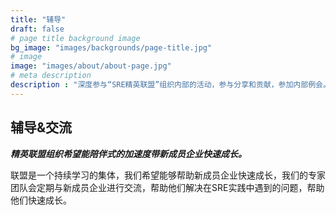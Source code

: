 ```yaml
---
title: "辅导"
draft: false
# page title background image
bg_image: "images/backgrounds/page-title.jpg"
# image
image: "images/about/about-page.jpg"
# meta description
description : "深度参与“SRE精英联盟”组织内部的活动，参与分享和贡献，参加内部例会。"
---
```


## 辅导&交流

**_精英联盟组织希望能陪伴式的加速度带新成员企业快速成长。_**

联盟是一个持续学习的集体，我们希望能够帮助新成员企业快速成长，我们的专家团队会定期与新成员企业进行交流，帮助他们解决在SRE实践中遇到的问题，帮助他们快速成长。
